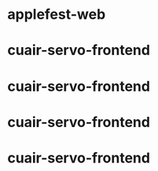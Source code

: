 # applefest-web
# cuair-servo-frontend
# cuair-servo-frontend
# cuair-servo-frontend
# cuair-servo-frontend
